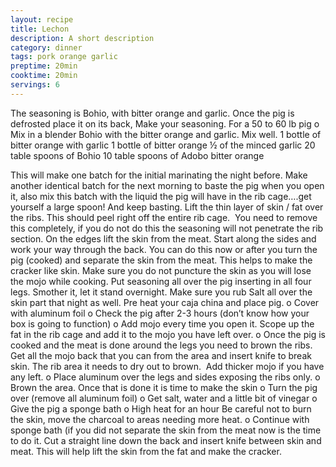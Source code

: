```yaml
---
layout: recipe
title: Lechon
description: A short description
category: dinner
tags: pork orange garlic
preptime: 20min
cooktime: 20min
servings: 6
---
```




The seasoning is Bohio, with bitter orange and garlic. Once the pig is defrosted place it on its back,
Make your seasoning. For a 50 to 60 lb pig
o Mix in a blender Bohio with the bitter orange and garlic. Mix well.
1 bottle of bitter orange with garlic
1 bottle of bitter orange
½ of the minced garlic
20 table spoons of Bohio
10 table spoons of Adobo bitter orange

This will make one batch for the initial marinating the night before. Make another identical batch for the
next morning to baste the pig when you open it, also mix this batch with the liquid the pig will have in
the rib cage….get yourself a large spoon! And keep basting. 
Lift the thin layer of skin / fat over the ribs. This should peel right off the entire rib cage.  You
need to remove this completely, if you do not do this the seasoning will not penetrate the rib
section.
On the edges lift the skin from the meat. Start along the sides and work your way through the
back. You can do this now or after you turn the pig (cooked) and separate the skin from the
meat. This helps to make the cracker like skin.
Make sure you do not puncture the skin as you will lose the mojo while cooking.
Put seasoning all over the pig inserting in all four legs. Smother it, let it stand overnight.
Make sure you rub Salt all over the skin part that night as well.
Pre heat your caja china and place pig.
o Cover with aluminum foil
o Check the pig after 2-3 hours (don’t know how your box is going to function)
o Add mojo every time you open it. Scope up the fat in the rib cage and add it to the mojo
you have left over.
o Once the pig is cooked and the meat is done around the legs you need to brown the
ribs. Get all the mojo back that you can from the area and insert knife to break skin. The
rib area it needs to dry out to brown.  Add thicker mojo if you have any left.
o Place aluminum over the legs and sides exposing the ribs only.
o Brown the area.
Once that is done it is time to make the skin
o Turn the pig over (remove all aluminum foil)
o Get salt, water and a little bit of vinegar
o Give the pig a sponge bath
o High heat for an hour
Be careful not to burn the skin, move the charcoal to areas needing more heat.
o Continue with sponge bath (if you did not separate the skin from the meat now is the
time to do it. Cut a straight line down the back and insert knife between skin and meat.
This will help lift the skin from the fat and make the cracker.